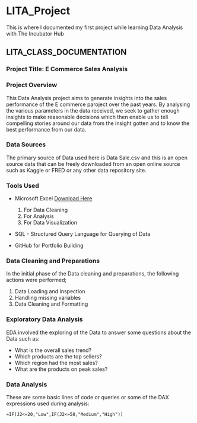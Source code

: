 # LITA_Project
This is where I documented my first project while learning Data Analysis with The Incubator Hub

## LITA_CLASS_DOCUMENTATION

### Project Title: E Commerce Sales Analysis

### Project Overview
This Data Analysis project aims to generate insights into the sales performance of the E commerce paroject over the past years. By analysing the various parameters in the data received, we seek to gather enough insights to make reasonable decisions which then enable us to tell compelling stories around our data from the insight gotten and to know the best performance from our data.

### Data Sources
The primary source of Data used here is Data Sale.csv and this is an open source data that can be freely downloaded from an open online source such as Kaggle or FRED or any other data repository site.

### Tools Used
- Microsoft Excel [Download Here](https://www.microsoft.com)
  1. For Data Cleaning
  2. For Analysis
  3. For Data Visualization
  
- SQL - Structured Query Language for Querying of Data
- GitHub for Portfolio Building

### Data Cleaning and Preparations
In the initial phase of the Data cleaning and preparations, the following actions were performed;
1. Data Loading and Inspection
2. Handling missing variables
3. Data Cleaning and Formatting

### Exploratory Data Analysis
EDA involved the exploring of the Data to answer some questions about the Data such as:
- What is the overall sales trend?
- Which products are the top sellers?
- Which region had the most sales?
- What are the products on peak sales?

### Data Analysis
These are some basic lines of code or queries or some of the DAX expressions used during analysis:
```EXCEL
=IF(J2<=20,"Low",IF(J2<=50,"Medium","High"))
```

